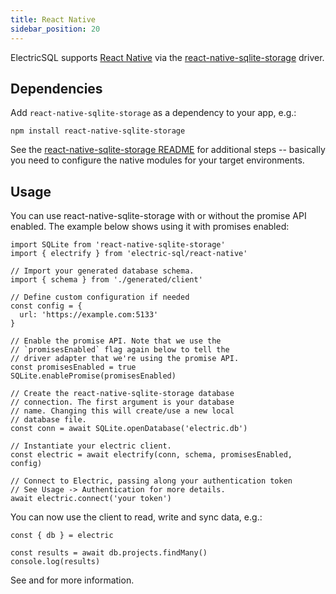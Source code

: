 ```yaml
---
title: React Native
sidebar_position: 20
---
```


ElectricSQL supports [React Native](https://reactnative.dev) via the [react-native-sqlite-storage](https://github.com/andpor/react-native-sqlite-storage) driver.

## Dependencies

Add `react-native-sqlite-storage` as a dependency to your app, e.g.:

```shell
npm install react-native-sqlite-storage
```

See the [react-native-sqlite-storage README](https://github.com/andpor/react-native-sqlite-storage#installation) for additional steps -- basically you need
to configure the native modules for your target environments.

## Usage

You can use react-native-sqlite-storage with or without the promise API enabled. The example below shows using it with promises enabled:

```tsx
import SQLite from 'react-native-sqlite-storage'
import { electrify } from 'electric-sql/react-native'

// Import your generated database schema.
import { schema } from './generated/client'

// Define custom configuration if needed
const config = {
  url: 'https://example.com:5133'
}

// Enable the promise API. Note that we use the
// `promisesEnabled` flag again below to tell the
// driver adapter that we're using the promise API.
const promisesEnabled = true
SQLite.enablePromise(promisesEnabled)

// Create the react-native-sqlite-storage database
// connection. The first argument is your database
// name. Changing this will create/use a new local
// database file.
const conn = await SQLite.openDatabase('electric.db')

// Instantiate your electric client.
const electric = await electrify(conn, schema, promisesEnabled, config)

// Connect to Electric, passing along your authentication token
// See Usage -> Authentication for more details.
await electric.connect('your token')
```

You can now use the client to read, write and sync data, e.g.:

```tsx
const { db } = electric

const results = await db.projects.findMany()
console.log(results)
```

See <DocPageLink path="usage/data-access" /> and <DocPageLink path="integrations/frontend" /> for more information.
